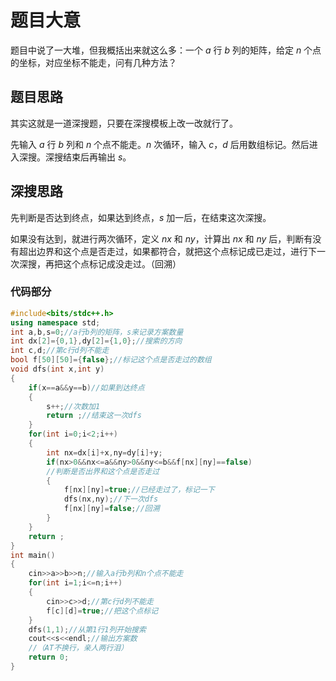 # 题目大意

题目中说了一大堆，但我概括出来就这么多：一个 $a$ 行 $b$ 列的矩阵，给定 $n$ 个点的坐标，对应坐标不能走，问有几种方法？

## 题目思路

其实这就是一道深搜题，只要在深搜模板上改一改就行了。

先输入 $a$ 行 $b$ 列和 $n$ 个点不能走。$n$ 次循环，输入 $c$，$d$ 后用数组标记。然后进入深搜。深搜结束后再输出 $s$。

## 深搜思路

先判断是否达到终点，如果达到终点，$s$ 加一后，在结束这次深搜。

如果没有达到，就进行两次循环，定义 $nx$ 和 $ny$，计算出 $nx$ 和 $ny$ 后，判断有没有超出边界和这个点是否走过，如果都符合，就把这个点标记成已走过，进行下一次深搜，再把这个点标记成没走过。（回溯）

### 代码部分

```cpp
#include<bits/stdc++.h>
using namespace std;
int a,b,s=0;//a行b列的矩阵，s来记录方案数量
int dx[2]={0,1},dy[2]={1,0};//搜索的方向
int c,d;//第c行d列不能走
bool f[50][50]={false};//标记这个点是否走过的数组
void dfs(int x,int y)
{
	if(x==a&&y==b)//如果到达终点
	{
		s++;//次数加1
		return ;//结束这一次dfs
	}
	for(int i=0;i<2;i++)
	{
		int nx=dx[i]+x,ny=dy[i]+y;
		if(nx>0&&nx<=a&&ny>0&&ny<=b&&f[nx][ny]==false)
		//判断是否出界和这个点是否走过
		{
			f[nx][ny]=true;//已经走过了，标记一下
			dfs(nx,ny);//下一次dfs
			f[nx][ny]=false;//回溯
		}
	}
	return ;
}
int main()
{
	cin>>a>>b>>n;//输入a行b列和n个点不能走
	for(int i=1;i<=n;i++)
	{
		cin>>c>>d;//第c行d列不能走
		f[c][d]=true;//把这个点标记
	}
	dfs(1,1);//从第1行1列开始搜索
	cout<<s<<endl;//输出方案数
	//（AT不换行，亲人两行泪）
	return 0;
}
```
